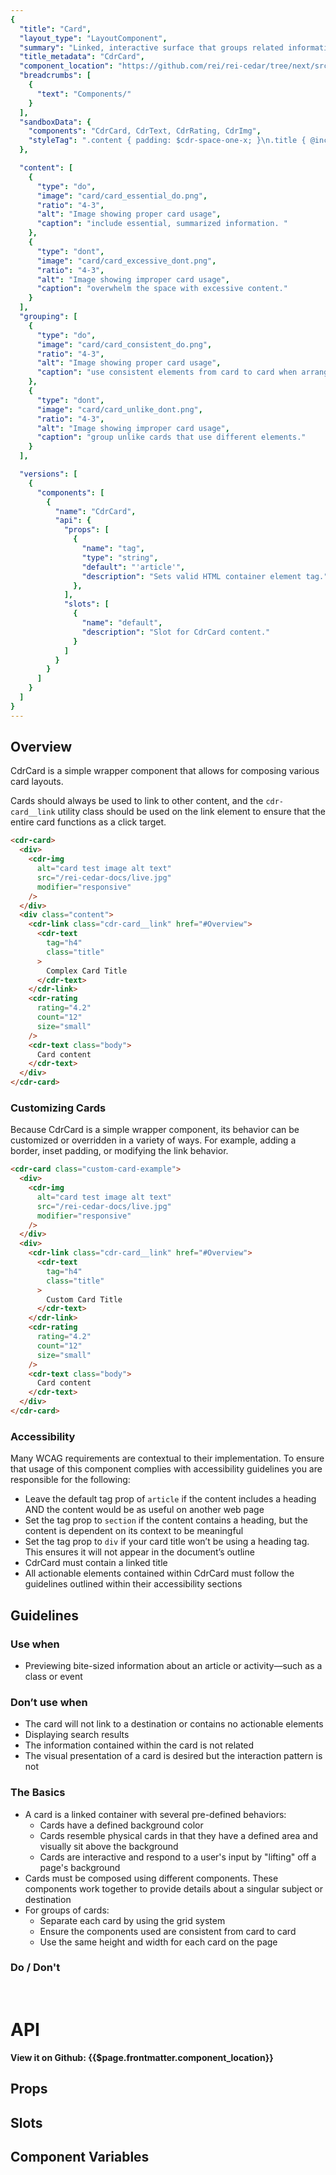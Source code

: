 ```yaml
---
{
  "title": "Card",
  "layout_type": "LayoutComponent",
  "summary": "Linked, interactive surface that groups related information and/or actions associated with a singular subject or destination.",
  "title_metadata": "CdrCard",
  "component_location": "https://github.com/rei/rei-cedar/tree/next/src/components/card",
  "breadcrumbs": [
    {
      "text": "Components/"
    }
  ],
  "sandboxData": {
    "components": "CdrCard, CdrText, CdrRating, CdrImg",
    "styleTag": ".content { padding: $cdr-space-one-x; }\n.title { @include cdr-text-heading-serif-500; }\n.body { @include cdr-text-body-300; }"
  },

  "content": [
    {
      "type": "do",
      "image": "card/card_essential_do.png",
      "ratio": "4-3",
      "alt": "Image showing proper card usage",
      "caption": "include essential, summarized information. "
    },
    {
      "type": "dont",
      "image": "card/card_excessive_dont.png",
      "ratio": "4-3",
      "alt": "Image showing improper card usage",
      "caption": "overwhelm the space with excessive content."
    }
  ],
  "grouping": [
    {
      "type": "do",
      "image": "card/card_consistent_do.png",
      "ratio": "4-3",
      "alt": "Image showing proper card usage",
      "caption": "use consistent elements from card to card when arranged in groups."
    },
    {
      "type": "dont",
      "image": "card/card_unlike_dont.png",
      "ratio": "4-3",
      "alt": "Image showing improper card usage",
      "caption": "group unlike cards that use different elements."
    }
  ],

  "versions": [
    {
      "components": [
        {
          "name": "CdrCard",
          "api": {
            "props": [
              {
                "name": "tag",
                "type": "string",
                "default": "'article'",
                "description": "Sets valid HTML container element tag."
              },
            ],
            "slots": [
              {
                "name": "default",
                "description": "Slot for CdrCard content."
              }
            ]
          }
        }
      ]
    }
  ]
}
---
```


<cdr-doc-table-of-contents-shell parentSelector="h2" childSelector="h3">

## Overview

CdrCard is a simple wrapper component that allows for composing various card layouts.

Cards should always be used to link to other content, and the `cdr-card__link` utility class should be used on the link element to ensure that the entire card functions as a click target.

<cdr-doc-example-code-pair :repository-href="$page.frontmatter.component_location"
:sandbox-data="$page.frontmatter.sandboxData" >

```html
<cdr-card>
  <div>
    <cdr-img
      alt="card test image alt text"
      src="/rei-cedar-docs/live.jpg"
      modifier="responsive"
    />
  </div>
  <div class="content">
    <cdr-link class="cdr-card__link" href="#Overview">
      <cdr-text
        tag="h4"
        class="title"
      >
        Complex Card Title
      </cdr-text>
    </cdr-link>
    <cdr-rating
      rating="4.2"
      count="12"
      size="small"
    />
    <cdr-text class="body">
      Card content
    </cdr-text>
  </div>
</cdr-card>
```
</cdr-doc-example-code-pair>

### Customizing Cards

Because CdrCard is a simple wrapper component, its behavior can be customized or overridden in a variety of ways. For example, adding a border, inset padding, or modifying the link behavior.

<cdr-doc-example-code-pair :repository-href="$page.frontmatter.component_location"
:sandbox-data="Object.assign({}, $page.frontmatter.sandboxData, {styleTag: '.custom-card-example {border: 1px solid $cdr-color-border-primary; padding: $cdr-space-inset-one-x;} .custom-card-example .cdr-card__link {&:hover {color: $cdr-color-text-sale !important;}}'})" >

```html
<cdr-card class="custom-card-example">
  <div>
    <cdr-img
      alt="card test image alt text"
      src="/rei-cedar-docs/live.jpg"
      modifier="responsive"
    />
  </div>
  <div>
    <cdr-link class="cdr-card__link" href="#Overview">
      <cdr-text
        tag="h4"
        class="title"
      >
        Custom Card Title
      </cdr-text>
    </cdr-link>
    <cdr-rating
      rating="4.2"
      count="12"
      size="small"
    />
    <cdr-text class="body">
      Card content
    </cdr-text>
  </div>
</cdr-card>
```
</cdr-doc-example-code-pair>

### Accessibility

Many WCAG requirements are contextual to their implementation. To ensure that usage of this component complies with accessibility guidelines you are responsible for the following:

- Leave the default tag prop of `article` if the content includes a heading AND the content would be as useful on another web page
- Set the tag prop to `section` if the content contains a heading, but the content is dependent on its context to be meaningful
- Set the tag prop to `div` if your card title won’t be using a heading tag. This ensures it will not appear in the document’s outline
- CdrCard must contain a linked title
- All actionable elements contained within CdrCard must follow the guidelines outlined within their accessibility sections

## Guidelines

### Use when
- Previewing bite-sized information about an article or activity—such as a class or event

### Don’t use when
- The card will not link to a destination or contains no actionable elements
- Displaying search results
- The information contained within the card is not related
- The visual presentation of a card is desired but the interaction pattern is not

### The Basics
- A card is a linked container with several pre-defined behaviors:
    - Cards have a defined background color
    - Cards resemble physical cards in that they have a defined area and visually sit above the background
    - Cards are interactive and respond to a user's input by "lifting" off a page's background
- Cards must be composed using different components. These components work together to provide details about a singular subject or destination
- For groups of cards:
    - Separate each card by using the grid system
    - Ensure the components used are consistent from card to card
    - Use the same height and width for each card on the page

### Do / Don't

<do-dont :examples="$page.frontmatter.content" />

<br />

<do-dont :examples="$page.frontmatter.grouping" />

# API

<cdr-icon class="cdr-doc-code-snippet__action-icon" use="#brand-github"/><b>View it on Github: 
<cdr-link :href="$page.frontmatter.component_location">{{$page.frontmatter.component_location}}</cdr-link>

## Props

<cdr-doc-api type="prop" :api-data="$page.frontmatter.versions[0].components[0].api.props" />

## Slots

<cdr-doc-api type="slot" :api-data="$page.frontmatter.versions[0].components[0].api.slots" />

## Component Variables

<cdr-doc-comp-vars name="CdrCard"/>

</cdr-doc-table-of-contents-shell>
